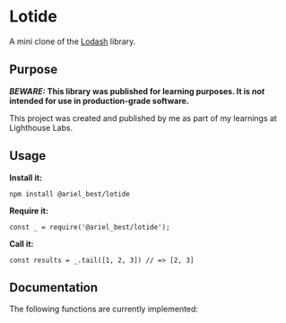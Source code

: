 # Lotide

A mini clone of the [Lodash](https://lodash.com) library.

## Purpose

**_BEWARE:_ This library was published for learning purposes. It is _not_ intended for use in production-grade software.**

This project was created and published by me as part of my learnings at Lighthouse Labs. 

## Usage

**Install it:**

`npm install @ariel_best/lotide`

**Require it:**

`const _ = require('@ariel_best/lotide');`

**Call it:**

`const results = _.tail([1, 2, 3]) // => [2, 3]`

## Documentation

The following functions are currently implemented:

